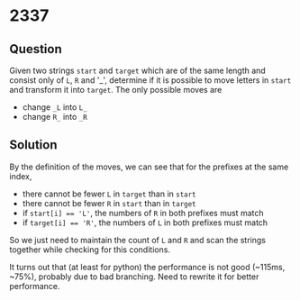 # 2337

## Question

Given two strings `start` and `target` which are of the same length and consist only of `L`, `R` and '\_', determine if it is possible to move letters in `start` and transform it into `target`. The only possible moves are
* change `_L` into `L_`
* change `R_` into `_R`

## Solution

By the definition of the moves, we can see that for the prefixes at the same index, 
* there cannot be fewer `L` in `target` than in `start`
* there cannot be fewer `R` in `start` than in `target`
* if `start[i] == 'L'`, the numbers of `R` in both prefixes must match
* if `target[i] == 'R'`, the numbers of `L` in both prefixes must match

So we just need to maintain the count of `L` and `R` and scan the strings together while checking for this conditions.

It turns out that (at least for python) the performance is not good (~115ms, ~75%), probably due to bad branching. Need to rewrite it for better performance.

